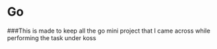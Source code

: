 # Go
###This is made to keep all the go mini project that I came across while performing the task under koss
